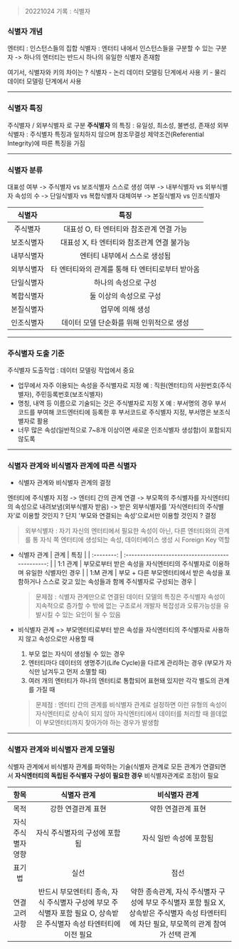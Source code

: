 > 20221024 기록 : 식별자

### 식별자 개념

엔터티 : 인스턴스들의 집합
식별자 : 엔터티 내에서 인스턴스들을 구분할 수 있는 구분자
-> 하나의 엔터티는 반드시 하나의 유일한 식별자 존재함

여기서, 식별자와 키의 차이는 ?
식별자 - 논리 데이터 모델링 단계에서 사용
키 - 물리 데이터 모델링 단계에서 사용

---

### 식별자 특징

주식별자 / 외부식별자 로 구분
**주식별자** 의 특징 : 유일성, 최소성, 불변성, 존재성
외부식별자 : 주식별자 특징과 일치하지 않으며 참조무결성 제약조건(Referential Integrity)에 따른 특징을 가짐

---

### 식별자 분류

대표성 여부 -> 주식별자 vs 보조식별자
스스로 생성 여부 -> 내부식별자 vs 외부식별자
속성의 수 -> 단일식별자 vs 복합식별자
대체여부 -> 본질식별자 vs 인조식별자

|   식별자   |                       특징                       |
| :--------: | :----------------------------------------------: |
|  주식별자  |     대표성 O, 타 엔터티와 참조관계 연결 가능     |
| 보조식별자 |    대표성 X, 타 엔터티와 참조관계 연결 불가능    |
| 내부식별자 |          엔터티 내부에서 스스로 생성됨           |
| 외부식별자 | 타 엔터티와의 관계를 통해 타 엔터티로부터 받아옴 |
| 단일식별자 |               하나의 속성으로 구성               |
| 복합식별자 |             둘 이상의 속성으로 구성              |
| 본질식별자 |                 업무에 의해 생성                 |
| 인조식별자 |    데이터 모델 단순화를 위해 인위적으로 생성     |

---

### 주식별자 도출 기준

주식별자 도출작업 : 데이터 모델링 작업에서 중요

- 업무에서 자주 이용되는 속성을 주식별자로 지정
  예 : 직원(엔터티)의 사원번호(주식별자), 주민등록번호(보조식별자)
- 명칭, 내역 등 이름으로 기술되는 것은 주식별자로 지정 X
  예 : 부서명의 경우 부서 코드를 부여해 코드엔터티에 등록한 후 부서코드로 주식별자 지정, 부서명은 보조식별자로 활용
- 너무 많은 속성(일반적으로 7~8개 이상이면 새로운 인조식별자 생성함)이 포함되지 않도록

---

### 식별자 관계와 비식별자 관계에 따른 식별자

- 식별자 관계와 비식별자 관계의 결정

엔터티에 주식별자 지정 -> 엔터티 간의 관계 연결 -> 부모쪽의 주식별자를 자식엔터티의 속성으로 내려보냄(외부식별자 받음) -> 받은 외부식별자를 '자식엔터티의 주식별자'로 이용할 것인지 ? 단지 '부모와 연결되는 속성'으로서만 이용할 것인지 ? 결정

> 외부식별자 : 자기 자신의 엔터티에서 필요한 속성이 아닌, 다른 엔터티와의 관계를 통 자식 쪽 엔터티에 생성되는 속성, 데이터베이스 생성 시 Foreign Key 역할

- 식별자 관계
  | 관계 | 특징 |
  | :--------: | :----------------------------------------------: |
  | 1:1 관계 | 부모로부터 받은 속성을 자식엔터티의 주식별자로 이용하며 유일한 식별자인 경우 |
  | 1:M 관계 | 부모 + 다른 부모엔터티에서 받은 속성을 포함하거나 스스로 갖고 있는 속성들과 함께 주식별자로 구성되는 경우 |

  > 문제점 : 식별자 관계만으로 연결된 데이터 모델의 특징은 주식별자 속성이 지속적으로 증가할 수 밖에 없는 구조로서 개발자 복잡성과 오류가능성을 유발시킬 수 있는 요인이 될 수 있음

- 비식별자 관계
  => 부모엔터티로부터 받은 속성을 자식엔터티의 주식별자로 사용하지 않고 속성으로만 사용할 때

  1. 부모 없는 자식이 생성될 수 있는 경우
  2. 엔터티마다 데이터의 생명주기(Life Cycle)을 다르게 관리하는 경우 (부모가 자식만 남겨두고 먼저 소멸할 때)
  3. 여러 개의 엔터티가 하나의 엔터티로 통합되어 표현돼 있지만 각각 별도의 관계를 가질 때

  > 문제점 : 엔터티 간의 관계를 비식별자 관계로 설정하면 이런 유형의 속성이 자식엔터티로 상속이 되지 않아 자식엔터티에서 데이터를 처리할 때 쓸데없이 부모엔터티까지 찾아가야 하는 경우가 발생함

---

### 식별자 관계와 비식별자 관계 모델링

식별자 관계에서 비식별자 관계를 파악하는 기술(식별자 관계로 모든 관계가 연결되면서 **자식엔터티의 독립된 주식별자 구성이 필요한 경우** 비식별자관계로 조정)이 필요

|        항목        |                                                     식별자 관계                                                     |                                                               비식별자 관계                                                                |
| :----------------: | :-----------------------------------------------------------------------------------------------------------------: | :----------------------------------------------------------------------------------------------------------------------------------------: |
|        목적        |                                                 강한 연결관계 표현                                                  |                                                             약한 연결관계 표현                                                             |
| 자식 주식별자 영향 |                                            자식 주식별자의 구성에 포함됨                                            |                                                          자식 일반 속성에 포함됨                                                           |
|       표기법       |                                                        실선                                                         |                                                                    점선                                                                    |
|   연결 고려사항    | 반드시 부모엔터티 종속, 자식 주식별자 구성에 부모 주식별자 포함 필요 O, 상속받은 주식별자 속성 타엔터티에 이전 필요 | 약한 종속관계, 자식 주식별자 구성에 부모 주식별자 포함 필요 X, 상속받은 주식별자 속성 타엔터티에 차단 필요, 부모쪽의 관계 참여가 선택 관계 |
